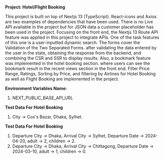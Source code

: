 
**Project: Hotel/Flight Booking**

This project is built on top of Nextjs 13 (TypeScript). React-icons and Axios are two examples of dependencies that have been used. There is no Live API available in the project but for JSON data a customer placeholder has been used in the project. Focusing on the front end, the Nextjs 13 Route API feature was applied in this project to integrate APIs. 
One of the task features of this one is a user-inputted dynamic search. The forms cover the Validation of the Two Separated Forms. after validating the data entered by the user in the state, obtaining the response from the backend, and combining the CSR and SSR to display results. Also, a bookmark feature was implemented in the hotel booking section. where users can see the bookmark result in the recent views section in the front end. Filter Price Range, Ratings, Sorting by Price, and filtering by Airlines for Hotel Booking as well as Flight Booking are implemented in the project.

**Environment Variables Name:**

1. NEXT_PUBLIC_BASE_API_URL

**Test Data For Hotel Booking**
  1. City -> Cox's Bazar, Dhaka, Sylhet.

**Test Data For Hotel Booking**
  1. Departure City -> Dhaka, Arrival City -> Sylhet, Departure Date -> 2024-04-20, adult -> 2, children -> 2.
  3. Departure City -> Dhaka, Arrival City -> Chittagong, Departure Date -> 2024-03-10, adult -> 1, children -> 0.

